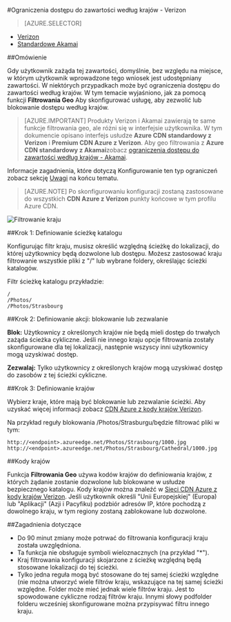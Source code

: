 <properties
    pageTitle="Ograniczenia dostępu do zawartości sieci Azure CDN według krajów | Microsoft Azure"
    description="Dowiedz się, jak ograniczyć dostęp do zawartości sieci Azure CDN za pomocą funkcji filtrowania Geo."
    services="cdn"
    documentationCenter=""
    authors="camsoper, rli"
    manager="erikre"
    editor=""/>

<tags
    ms.service="cdn"
    ms.workload="tbd"
    ms.tgt_pltfrm="na"
    ms.devlang="na"
    ms.topic="article"
    ms.date="10/13/2016"
    ms.author="casoper"/>

#<a name="restrict-access-to-your-content-by-country---verizon"></a>Ograniczenia dostępu do zawartości według krajów - Verizon

> [AZURE.SELECTOR]
- [Verizon](cdn-restrict-access-by-country.md)
- [Standardowe Akamai](cdn-restrict-access-by-country-akamai.md)

##<a name="overview"></a>Omówienie

Gdy użytkownik zażąda tej zawartości, domyślnie, bez względu na miejsce, w którym użytkownik wprowadzone tego wniosek jest udostępniany zawartości. W niektórych przypadkach może być ograniczenia dostępu do zawartości według krajów. W tym temacie wyjaśniono, jak za pomocą funkcji **Filtrowania Geo** Aby skonfigurować usługę, aby zezwolić lub blokowanie dostępu według krajów.

> [AZURE.IMPORTANT] Produkty Verizon i Akamai zawierają te same funkcje filtrowania geo, ale różni się w interfejsie użytkownika. W tym dokumencie opisano interfejs usłudze **Azure CDN standardowy z Verizon** i **Premium CDN Azure z Verizon**. Aby geo filtrowania z **Azure CDN standardowy z Akamai**zobacz [ograniczenia dostępu do zawartości według krajów - Akamai](cdn-restrict-access-by-country-akamai.md).

Informacje zagadnienia, które dotyczą Konfigurowanie ten typ ograniczeń zobacz sekcję [Uwagi](cdn-restrict-access-by-country.md#considerations) na końcu tematu.  

>[AZURE.NOTE] Po skonfigurowaniu konfiguracji zostaną zastosowane do wszystkich **CDN Azure z Verizon** punkty końcowe w tym profilu Azure CDN.

![Filtrowanie kraju](./media/cdn-filtering/cdn-country-filtering.png)

##<a name="step-1-define-the-directory-path"></a>Krok 1: Definiowanie ścieżkę katalogu

Konfigurując filtr kraju, musisz określić względną ścieżkę do lokalizacji, do której użytkownicy będą dozwolone lub dostępu. Możesz zastosować kraju filtrowanie wszystkie pliki z "/" lub wybrane foldery, określając ścieżki katalogów.

Filtr ścieżkę katalogu przykładzie:

    /                                 
    /Photos/
    /Photos/Strasbourg

##<a name="step-2-define-the-action-block-or-allow"></a>Krok 2: Definiowanie akcji: blokowanie lub zezwalanie

**Blok:** Użytkownicy z określonych krajów nie będą mieli dostęp do trwałych zażąda ścieżka cykliczne. Jeśli nie innego kraju opcje filtrowania zostały skonfigurowane dla tej lokalizacji, następnie wszyscy inni użytkownicy mogą uzyskiwać dostęp.

**Zezwalaj:** Tylko użytkownicy z określonych krajów mogą uzyskiwać dostęp do zasobów z tej ścieżki cykliczne.

##<a name="step-3-define-the-countries"></a>Krok 3: Definiowanie krajów

Wybierz kraje, które mają być blokowanie lub zezwalanie ścieżki. Aby uzyskać więcej informacji zobacz [CDN Azure z kody krajów Verizon](https://msdn.microsoft.com/library/mt761717.aspx).

Na przykład reguły blokowania /Photos/Strasburgu/będzie filtrować pliki w tym:

    http://<endpoint>.azureedge.net/Photos/Strasbourg/1000.jpg
    http://<endpoint>.azureedge.net/Photos/Strasbourg/Cathedral/1000.jpg


##<a name="country-codes"></a>Kody krajów

Funkcja **Filtrowania Geo** używa kodów krajów do definiowania krajów, z których żądanie zostanie dozwolone lub blokowane w usłudze bezpiecznego katalogu. Kody krajów można znaleźć w [Sieci CDN Azure z kody krajów Verizon](https://msdn.microsoft.com/library/mt761717.aspx). Jeśli użytkownik określi "Unii Europejskiej" (Europa) lub "Aplikacji" (Azji i Pacyfiku) podzbiór adresów IP, które pochodzą z dowolnego kraju, w tym regiony zostaną zablokowane lub dozwolone.


##<a id="considerations"></a>Zagadnienia dotyczące

- Do 90 minut zmiany może potrwać do filtrowania konfiguracji kraju została uwzględniona.
- Ta funkcja nie obsługuje symboli wieloznacznych (na przykład "*").
- Kraj filtrowania konfiguracji skojarzone z ścieżkę względną będą stosowane lokalizacji do tej ścieżki.
- Tylko jedna reguła mogą być stosowane do tej samej ścieżki względne (nie można utworzyć wiele filtrów kraju, wskazujące na tej samej ścieżki względne. Folder może mieć jednak wiele filtrów kraju. Jest to spowodowane cykliczne rodzaj filtrów kraju. Innymi słowy podfolder folderu wcześniej skonfigurowane można przypisywać filtru innego kraju.
